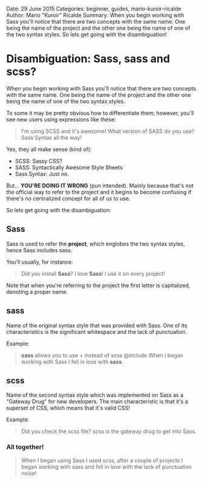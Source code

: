 Date: 29 June 2015
Categories: beginner, guides, mario-kuroir-ricalde
Author: Mario "Kuroir" Ricalde
Summary: When you begin working with Sass you'll notice that there are two concepts with the same name. One being the name of the project and the other one being the name of one of the two syntax styles. So lets get going with the disambiguation!


# Disambiguation: Sass, sass and scss?

When you begin working with Sass you'll notice that there are two concepts with the same name. One being the name of the project and the other one being the name of one of the two syntax styles.

To some it may be pretty obvious how to differentiate them; however, you'll see new users using expressions like these:

> I'm using SCSS and it's awesome!
> What version of SASS do you use?
> Sass Syntax all the way!

Yes, they all make sense (kind of):

- SCSS: Sassy CSS?
- SASS: Syntactically Awesome Style Sheets
- Sass Syntax: Just no.

But... **YOU'RE DOING IT WRONG** (pun intended). Mainly because that's not the official way to refer to the project and it begins to become confusing if there's no centralized concept for all of us to use.

So lets get going with the disambiguation:

## Sass

Sass is used to refer the **project**, which englobes the two syntax styles, hence Sass includes sass.

You'll usually, for instance: 

> Did you install **Sass**?
> I love **Sass**! I use it on every project!

Note that when you're referring to the project the first letter is capitalized, denoting a proper name.

## sass

Name of the original syntax style that was provided with Sass. One of its characteristics is the significant whitespace and the lack of punctuation.

Example:

> **sass** allows you to use + instead of scss @include
> When I began working with Sass I fell in love with **sass**.

## scss

Name of the second syntax style which was implemented on Sass as a "Gateway Drug" for new developers. The main characteristic is that it's a superset of CSS, which means that it's valid CSS!

Example:

> Did you check the scss file?
> scss is the gateway drug to get into Sass.

### All together!

> When I began using Sass I used scss, after a couple of projects I began working with sass and fell in love with the lack of punctuation noise!
